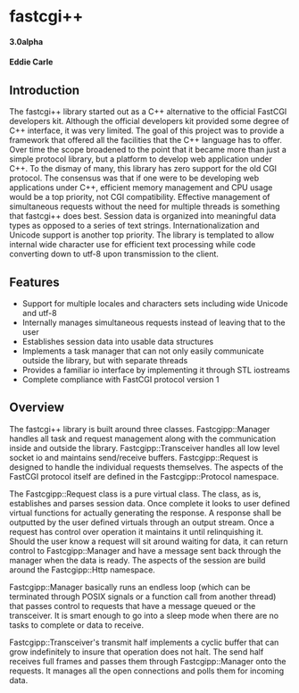 # fastcgi++ #
#### 3.0alpha ####
#### Eddie Carle ####

## Introduction ##

The fastcgi++ library started out as a C++ alternative to the official FastCGI 
developers kit. Although the official developers kit provided some degree of 
C++ interface, it was very limited. The goal of this project was to provide a 
framework that offered all the facilities that the C++ language has to offer. 
Over time the scope broadened to the point that it became more than just a 
simple protocol library, but a platform to develop web application under C++. 
To the dismay of many, this library has zero support for the old CGI protocol. 
The consensus was that if one were to be developing web applications under C++, 
efficient memory management and CPU usage would be a top priority, not CGI 
compatibility. Effective management of simultaneous requests without the need 
for multiple threads is something that fastcgi++ does best. Session data is 
organized into meaningful data types as opposed to a series of text strings. 
Internationalization and Unicode support is another top priority. The library 
is templated to allow internal wide character use for efficient text processing 
while code converting down to utf-8 upon transmission to the client.

## Features ##

 - Support for multiple locales and characters sets including wide Unicode and 
   utf-8
 - Internally manages simultaneous requests instead of leaving that to the user
 - Establishes session data into usable data structures
 - Implements a task manager that can not only easily communicate outside the 
   library, but with separate threads
 - Provides a familiar io interface by implementing it through STL iostreams
 - Complete compliance with FastCGI protocol version 1

## Overview ##

The fastcgi++ library is built around three classes. Fastcgipp::Manager handles 
all task and request management along with the communication inside and outside 
the library. Fastcgipp::Transceiver handles all low level socket io and 
maintains send/receive buffers. Fastcgipp::Request is designed to handle the 
individual requests themselves. The aspects of the FastCGI protocol itself are 
defined in the Fastcgipp::Protocol namespace.

The Fastcgipp::Request class is a pure virtual class. The class, as is, 
establishes and parses session data. Once complete it looks to user defined 
virtual functions for actually generating the response. A response shall be 
outputted by the user defined virtuals through an output stream. Once a request 
has control over operation it maintains it until relinquishing it. Should the 
user know a request will sit around waiting for data, it can return control to 
Fastcgipp::Manager and have a message sent back through the manager when the 
data is ready. The aspects of the session are build around the Fastcgipp::Http 
namespace.

Fastcgipp::Manager basically runs an endless loop (which can be terminated 
through POSIX signals or a function call from another thread) that passes 
control to requests that have a message queued or the transceiver. It is smart 
enough to go into a sleep mode when there are no tasks to complete or data to 
receive.

Fastcgipp::Transceiver's transmit half implements a cyclic buffer that can grow 
indefinitely to insure that operation does not halt. The send half receives 
full frames and passes them through Fastcgipp::Manager onto the requests. It 
manages all the open connections and polls them for incoming data.
